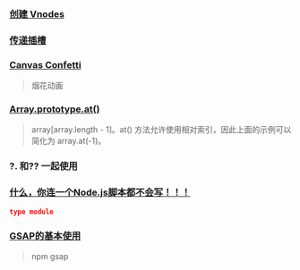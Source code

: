 ### [创建 Vnodes](https://cn.vuejs.org/guide/extras/render-function.html#creating-vnodes)

### [传递插槽](https://cn.vuejs.org/guide/extras/render-function.html#passing-slots)

### [Canvas Confetti](https://www.kirilv.com/canvas-confetti/)

> 烟花动画

### [Array.prototype.at()](https://developer.mozilla.org/zh-CN/docs/Web/JavaScript/Reference/Global_Objects/Array/at)

> array[array.length - 1]。at() 方法允许使用相对索引，因此上面的示例可以简化为 array.at(-1)。

### ?. 和?? 一起使用

### [什么，你连一个Node.js脚本都不会写！！！](https://juejin.cn/post/7361687968519700514)

```package.json
type module
```

### [GSAP的基本使用](https://gsap.framer.wiki/)

> npm gsap
